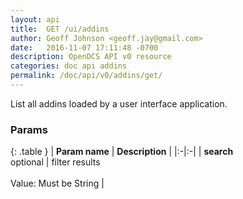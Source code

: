 ```yaml
---
layout: api
title:  GET /ui/addins
author: Geoff Johnson <geoff.jay@gmail.com>
date:   2016-11-07 17:11:48 -0700
description: OpenDCS API v0 resource
categories: doc api addins
permalink: /doc/api/v0/addins/get/
---
```


List all addins loaded by a user interface application.

### Params

{: .table }
| **Param name** | **Description** |
|:-|:-|
| **search**<br/>optional | filter results<br/><br/>Value: Must be String |

<!--
vim: ft=liquid
-->
